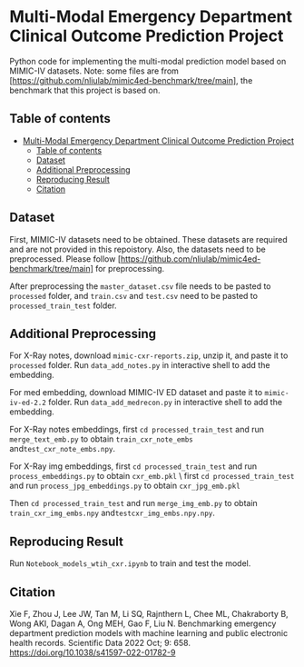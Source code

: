 Multi-Modal Emergency Department Clinical Outcome Prediction Project
=========================

Python code for implementing the multi-modal prediction model based on MIMIC-IV datasets. Note: some files are from [https://github.com/nliulab/mimic4ed-benchmark/tree/main], the benchmark that this project is based on. 

## Table of contents
- [Multi-Modal Emergency Department Clinical Outcome Prediction Project](#multi-modal-emergency-department-clinical-outcome-prediction-project)
  - [Table of contents](#table-of-contents)
  - [Dataset](#dataset)
  - [Additional Preprocessing](#additional-preprocessing)
  - [Reproducing Result](#reproducing-result)
  - [Citation](#citation)

## Dataset

First, MIMIC-IV datasets need to be obtained. These datasets are required and are not provided in this repoistory. Also, the datasets need to be preprocessed. Please follow [https://github.com/nliulab/mimic4ed-benchmark/tree/main] for preprocessing.

After preprocessing the `master_dataset.csv` file needs to be pasted to `processed` folder, and `train.csv` and `test.csv` need to be pasted to `processed_train_test` folder.


## Additional Preprocessing

For X-Ray notes, download `mimic-cxr-reports.zip`, unzip it, and paste it to `processed` folder. Run `data_add_notes.py` in interactive shell to add the embedding.

For med embedding, download MIMIC-IV ED dataset and paste it to `mimic-iv-ed-2.2` folder. Run `data_add_medrecon.py` in interactive shell to add the embedding.

For X-Ray notes embeddings, first `cd processed_train_test` and run `merge_text_emb.py` to obtain `train_cxr_note_embs` and`test_cxr_note_embs.npy`.

For X-Ray img embeddings, 
first `cd processed_train_test` and run `process_embeddings.py` to obtain `cxr_emb.pkl` \\
first `cd processed_train_test` and run `process_jpg_embeddings.py` to obtain `cxr_jpg_emb.pkl`

Then `cd processed_train_test` and run `merge_img_emb.py` to obtain `train_cxr_img_embs.npy` and`testcxr_img_embs.npy.npy`.

## Reproducing Result

Run `Notebook_models_wtih_cxr.ipynb` to train and test the model.


## Citation

Xie F, Zhou J, Lee JW, Tan M, Li SQ, Rajnthern L, Chee ML, Chakraborty B, Wong AKI, Dagan A, Ong MEH, Gao F, Liu N. Benchmarking emergency department prediction models with machine learning and public electronic health records. Scientific Data 2022 Oct; 9: 658. <https://doi.org/10.1038/s41597-022-01782-9>
